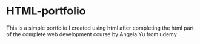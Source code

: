 # HTML-portfolio
This is a simple portfolio I created using html after completing the html part of the complete web development course by Angela Yu from udemy
